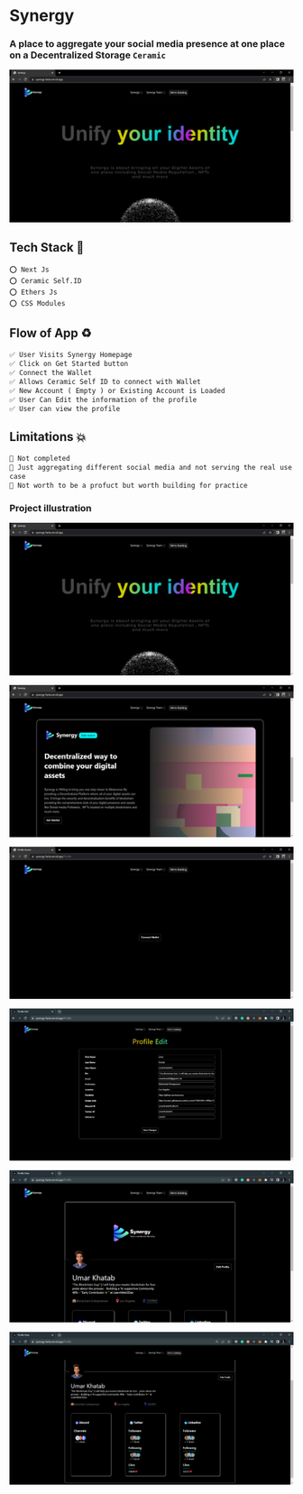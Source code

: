 # Synergy 
### A place to aggregate your social media presence at one place on a Decentralized Storage ` Ceramic `

![Project HomePage](./illustration/synergy_1.PNG)

## Tech Stack 🔰

    ⭕ Next Js
    ⭕ Ceramic Self.ID
    ⭕ Ethers Js
    ⭕ CSS Modules
    
## Flow of App ♻

    ✅ User Visits Synergy Homepage 
    ✅ Click on Get Started button
    ✅ Connect the Wallet
    ✅ Allows Ceramic Self ID to connect with Wallet
    ✅ New Account ( Empty ) or Existing Account is Loaded
    ✅ User Can Edit the information of the profile
    ✅ User can view the profile
  
  

## Limitations 💥

    🔱 Not completed
    🔱 Just aggregating different social media and not serving the real use case
    🔱 Not worth to be a profuct but worth building for practice
  
### Project illustration  

![HomePage](./illustration/synergy_1.PNG)

![Introduction Section](./illustration/synergy_2.PNG)

![Connection Establishment](./illustration/synergy4.PNG)

![Edit Profile ](./illustration/synergy7.PNG)

![View Profile 1 ](./illustration/synergy5.PNG)

![View Profile 2 ](./illustration/synergy6.PNG)
  
